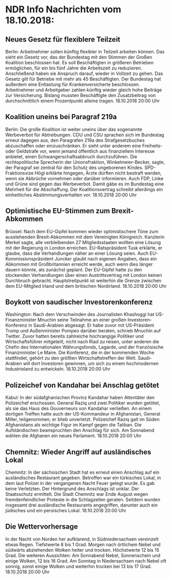 # NDR Info Nachrichten vom 18.10.2018:


## Neues Gesetz für flexiblere Teilzeit
Berlin: Arbeitnehmer sollen künftig flexibler in Teilzeit arbeiten können. Das sieht ein Gesetz vor, das der Bundestag mit den Stimmen der Großen Koalition beschlossen hat. Es soll Beschäftigten in größeren Betrieben ermöglichen, für ein bis fünf Jahre die Arbeitszeit zu reduzieren. Anschließend haben sie Anspruch darauf, wieder in Vollzeit zu gehen. Das Gesetz gilt für Betriebe mit mehr als 45 Beschäftigten. Der Bundestag hat außerdem eine Entlastung für Krankenversicherte beschlossen. Arbeitnehmer und Arbeitgeber zahlen künftig wieder gleich hohe Beiträge zur Versicherung. Bislang mussten Beschäftigte den Zusatzbeitrag von durchschnittlich einem Prozentpunkt alleine tragen. 18.10.2018 20:00 Uhr 

## Koalition uneins bei Paragraf 219a
Berlin: Die große Koalition ist weiter uneins über das sogenannte Werbeverbot für Abtreibungen. CDU und CSU sprachen sich im Bundestag erneut dagegen aus, den Paragrafen 219a des Strafgesetzbuches abzuschaffen oder einzuschränken. Er sieht unter anderem eine Freiheits- oder Geldstrafe vor, wenn jemand öffentlich aus finanziellem Interesse anbietet, einen Schwangerschaftsabbruch durchzuführen. Die rechtspolitische Sprecherin der Unionsfraktion, Winkelmeier-Becker, sagte, der Paragraf sei zentral für den Schutz des ungeborenen Kindes. SPD-Fraktionsvize Högl erklärte hingegen, Ärzte dürften nicht bestraft werden, wenn sie Abbrüche vornehmen oder darüber informieren. Auch FDP, Linke und Grüne sind gegen das Werbeverbot. Damit gäbe es im Bundestag eine Mehrheit für die Abschaffung. Der Koalitionsvertrag schreibt allerdings ein einheitliches Abstimmungsverhalten vor. 18.10.2018 20:00 Uhr 

## Optimistische EU-Stimmen zum Brexit-Abkommen
Brüssel: Nach dem EU-Gipfel kommen wieder optimistischere Töne zum ausstehenden Brexit-Abkommen mit dem Vereinigten Königreich. Kanzlerin Merkel sagte, alle verbleibenden 27 Mitgliedsstaaten wollten eine Lösung mit der Regierung in London erreichen. EU-Ratspräsident Tusk erklärte, er glaube, dass die Verhandlungen näher an einer Lösung seien. Auch EU-Kommissionspräsident Juncker glaubt nach eigenen Angaben, dass ein Abkommen mit Großbritannien erreicht werde, auch wenn dies länger dauern könnte, als zunächst geplant. Der EU-Gipfel hatte zu den stockenden Verhandlungen über einen Austrittsvertrag mit London keinen Durchbruch gebracht. Hauptstreitpunkt ist weiterhin die Grenze zwischen dem EU-Mitglied Irland und dem britischen Nordirland. 18.10.2018 20:00 Uhr 

## Boykott von saudischer Investorenkonferenz
Washington: Nach dem Verschwinden des Journalisten Khashoggi hat US-Finanzminister Mnuchin seine Teilnahme an einer großen Investoren-Konferenz in Saudi-Arabien abgesagt. Er habe zuvor mit US-Präsident Trump und Außenminister Pompeo darüber beraten, schrieb Mnuchin auf Twitter. Zuvor hatten bereits zahlreiche hochrangige Politiker und Wirtschaftsführer mitgeteilt, nicht nach Riad zu reisen, unter anderen die Chefin des Internationalen Währungsfonds, Lagarde, und der französische Finanzminister Le Maire. Die Konferenz, die in der kommenden Woche stattfindet, gehört zu den größten Wirtschaftstreffen der Welt. Saudi-Arabien will dort Investoren gewinnen, um sich zu einem hochmodernen Industrieland zu entwickeln. 18.10.2018 20:00 Uhr 

## Polizeichef von Kandahar bei Anschlag getötet
Kabul: In der südafghanischen Provinz Kandahar haben Attentäter den Polizeichef erschossen. General Raziq und zwei Politiker wurden getötet, als sie das Haus des Gouverneurs von Kandahar verließen. An einem dortigen Treffen hatte auch der US-Kommandeur in Afghanistan, General Miller, teilgenommen; er blieb unverletzt. Polizeichef Raziq galt im Süden Afghanistans als wichtige Figur im Kampf gegen die Taliban. Die Aufständischen beanspruchten den Anschlag für sich. Am Sonnabend wählen die Afghanen ein neues Parlament. 18.10.2018 20:00 Uhr 

## Chemnitz: Wieder Angriff auf ausländisches Lokal
Chemnitz: In der sächsischen Stadt hat es erneut einen Anschlag auf ein ausländisches Restaurant gegeben. Betroffen war ein türkisches Lokal, in dem laut Polizei in der vergangenen Nacht Feuer gelegt wurde. Es gab keine Verletzten. Der Hintergrund des Anschlags ist unklar. Der Staatsschutz ermittelt. Die Stadt Chemnitz war Ende August wegen fremdenfeindlicher Proteste in die Schlagzeilen geraten. Seitdem wurden insgesamt drei ausländische Restaurants angegriffen, darunter auch ein jüdisches und ein persisches Lokal. 18.10.2018 20:00 Uhr 

## Die Wettervorhersage
In der Nacht von Norden her aufklarend, in Südniedersachsen vereinzelt etwas Regen. Tiefstwerte 8 bis 1 Grad. Morgen nach örtlichem Nebel und südwärts abziehenden Wolken heiter und trocken. Höchstwerte 12 bis 15 Grad. Die weiteren Aussichten: Am Sonnabend Nebel, Sonnenschein und einige Wolken, 12 bis 16 Grad. Am Sonntag in Niedersachsen nach Nebel oft sonnig, sonst einige Wolken und weiterhin trocken bei 13 bis 17 Grad. 18.10.2018 20:00 Uhr 
